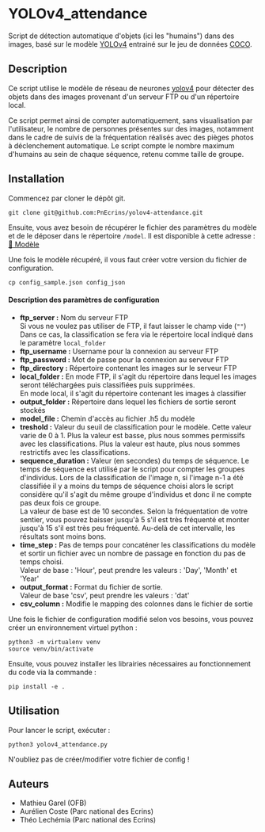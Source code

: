 # YOLOv4_attendance

Script de détection automatique d'objets (ici les "humains") dans des images, basé sur le modèle [YOLOv4](https://github.com/AlexeyAB/darknet) entrainé sur le jeu de données [COCO](https://cocodataset.org/#home).

## Description

Ce script utilise le modèle de réseau de neurones [yolov4](https://github.com/AlexeyAB/darknet) pour détecter des objets dans des images provenant d'un serveur FTP ou d'un répertoire local.

Ce script permet ainsi de compter automatiquement, sans visualisation par l'utilisateur, le nombre de personnes présentes sur des images, notamment dans le cadre de suivis de la fréquentation réalisés avec des pièges photos à déclenchement automatique. Le script compte le nombre maximum d'humains au sein de chaque séquence, retenu comme taille de groupe.

## Installation

Commencez par cloner le dépôt git.

```
git clone git@github.com:PnEcrins/yolov4-attendance.git
```

Ensuite, vous avez besoin de récupérer le fichier des paramètres du modèle et de le déposer dans le répertoire `/model`. Il est disponible à cette adresse :
[:link: Modèle](http://mathieu.garel.free.fr/yolo/yolov4.h5)

Une fois le modèle récupéré, il vous faut créer votre version du fichier de configuration.

```
cp config_sample.json config_json
```

#### Description des paramètres de configuration

- **ftp_server :** Nom du serveur FTP  
  Si vous ne voulez pas utiliser de FTP, il faut laisser le champ vide (`""`) 
  Dans ce cas, la classification se fera via le répertoire local indiqué dans le paramètre `local_folder`  
- **ftp_username :** Username pour la connexion au serveur FTP  
- **ftp_password :** Mot de passe pour la connexion au serveur FTP  
- **ftp_directory :** Répertoire contenant les images sur le serveur FTP  
- **local_folder :** En mode FTP, il s'agit du répertoire dans lequel les images seront téléchargées puis classifiées puis supprimées.   
  En mode local, il s'agit du répertoire contenant les images à classifier  
- **output_folder :** Répertoire dans lequel les fichiers de sortie seront stockés  
- **model_file :** Chemin d'accès au fichier .h5 du modèle  
- **treshold :** Valeur du seuil de classification pour le modèle. Cette valeur varie de 0 à 1. Plus la valeur est basse, plus nous sommes permissifs avec les classifications. Plus la valeur est haute, plus nous sommes restrictifs avec les classifications.  
- **sequence_duration :** Valeur (en secondes) du temps de séquence. Le temps de séquence est utilisé par le script pour compter les groupes d'individus. Lors de la classification de l'image n, si l'image n-1 a été classifiée il y a moins du temps de séquence choisi alors le script considère qu'il s'agit du même groupe d'individus et donc il ne compte pas deux fois ce groupe.  
  La valeur de base est de 10 secondes. Selon la fréquentation de votre sentier, vous pouvez baisser jusqu'à 5 s'il est très fréquenté et monter jusqu'à 15 s'il est très peu fréquenté. Au-delà de cet intervalle, les résultats sont moins bons.  
- **time_step :** Pas de temps pour concaténer les classifications du modèle et sortir un fichier avec un nombre de passage en fonction du pas de temps choisi.  
  Valeur de base : 'Hour', peut prendre les valeurs : 'Day', 'Month' et 'Year'  
- **output_format :** Format du fichier de sortie.  
  Valeur de base 'csv', peut prendre les valeurs : 'dat'  
- **csv_column :** Modifie le mapping des colonnes dans le fichier de sortie  

Une fois le fichier de configuration modifié selon vos besoins, vous pouvez créer un environnement virtuel python :

```
python3 -m virtualenv venv
source venv/bin/activate
```

Ensuite, vous pouvez installer les librairies nécessaires au fonctionnement du code via la commande :

```
pip install -e .
```

## Utilisation

Pour lancer le script, exécuter :

```
python3 yolov4_attendance.py
```

N'oubliez pas de créer/modifier votre fichier de config !

## Auteurs

* Mathieu Garel (OFB)
* Aurélien Coste (Parc national des Ecrins)
* Théo Lechémia (Parc national des Ecrins)
